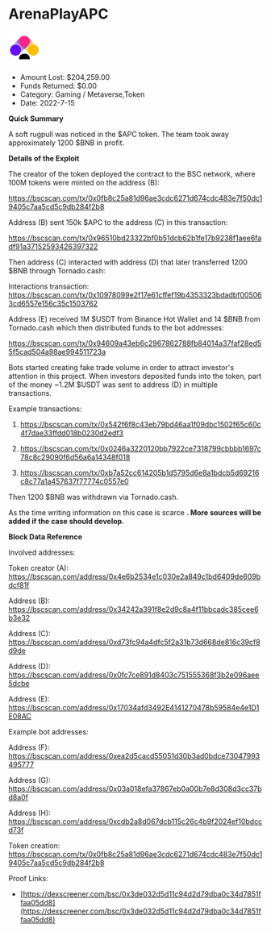 # ArenaPlayAPC
![ArenaPlayAPC](/rektimages/ArenaPlayAPC.png)
- Amount Lost: $204,259.00
- Funds Returned: $0.00
- Category: Gaming / Metaverse,Token
- Date: 2022-7-15

**Quick Summary**

A soft rugpull was noticed in the $APC token. The team took away approximately 1200 $BNB in profit.

  


 **Details of the Exploit**

The creator of the token deployed the contract to the BSC network, where 100M tokens were minted on the address (B):

https://bscscan.com/tx/0x0fb8c25a81d96ae3cdc6271d674cdc483e7f50dc19405c7aa5cd5c9db284f2b8 

Address (B) sent 150k $APC to the address (C) in this transaction: 

https://bscscan.com/tx/0x96510bd23322bf0b51dcb62b1fe17b9238f1aee6fadf91a37152593426397322

Then address (C) interacted with address (D) that later transferred 1200 $BNB through Tornado.cash:

Interactions transaction: https://bscscan.com/tx/0x10978099e2f17e61cffef19b4353323bdadbf005063cd6557e156c35c1503762

Address (E) received 1M $USDT from Binance Hot Wallet and 14 $BNB from Tornado.cash which then distributed funds to the bot addresses:

https://bscscan.com/tx/0x94609a43eb6c2967862788fb84014a37faf28ed55f5cad504a98ae994511723a

Bots started creating fake trade volume in order to attract investor's attention in this project. When investors deposited funds into the token, part of the money ~1.2M $USDT was sent to address (D) in multiple transactions.

Example transactions:

1) https://bscscan.com/tx/0x542f6f8c43eb79bd46aa1f09dbc1502f65c60c4f7dae33ffdd018b0230d2edf3

2) https://bscscan.com/tx/0x0246a3220120bb7922ce7318799cbbbb1697c78c8c29090f6d56a6a14348f018

3) https://bscscan.com/tx/0xb7a52cc614205b1d5795d6e8a1bdcb5d69216c8c77a1a457637f77774c0557e0

Then 1200 $BNB was withdrawn via Tornado.cash.

  


As the time writing information on this case is scarce **. More sources will be added if the case should develop.**

  


 **Block Data Reference**

Involved addresses:

Token creator (A): https://bscscan.com/address/0x4e6b2534e1c030e2a849c1bd6409de609bdcf81f

Address (B): https://bscscan.com/address/0x34242a391f8e2d9c8a4f11bbcadc385cee6b3e32

Address (C): https://bscscan.com/address/0xd73fc94a4dfc5f2a31b73d668de816c39cf8d9de

Address (D): https://bscscan.com/address/0x0fc7ce891d8403c751555368f3b2e096aee5dcbe

Address (E): https://bscscan.com/address/0x17034afd3492E4141270478b59584e4e1D1E08AC

  


Example bot addresses:

Address (F): https://bscscan.com/address/0xea2d5cacd55051d30b3ad0bdce73047993495777

Address (G): https://bscscan.com/address/0x03a018efa37867eb0a00b7e8d308d3cc37bd8a0f

Address (H): https://bscscan.com/address/0xcdb2a8d067dcb115c26c4b9f2024ef10bdccd73f

  


Token creation: https://bscscan.com/tx/0x0fb8c25a81d96ae3cdc6271d674cdc483e7f50dc19405c7aa5cd5c9db284f2b8


Proof Links:
- [https://dexscreener.com/bsc/0x3de032d5d11c94d2d79dba0c34d7851ffaa05dd8](https://dexscreener.com/bsc/0x3de032d5d11c94d2d79dba0c34d7851ffaa05dd8)


